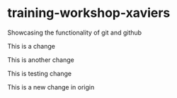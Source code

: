 # training-workshop-xaviers
Showcasing the functionality of git and github

This is a change

This is another change

This is testing change

This is a new change in origin
